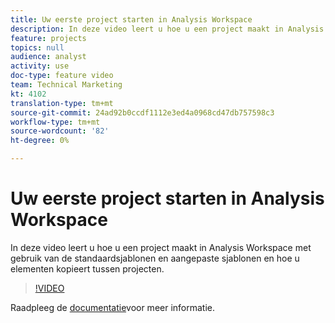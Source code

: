 ```yaml
---
title: Uw eerste project starten in Analysis Workspace
description: In deze video leert u hoe u een project maakt in Analysis Workspace met gebruik van de standaardsjablonen en aangepaste sjablonen en hoe u elementen kopieert tussen projecten.
feature: projects
topics: null
audience: analyst
activity: use
doc-type: feature video
team: Technical Marketing
kt: 4102
translation-type: tm+mt
source-git-commit: 24ad92b0ccdf1112e3ed4a0968cd47db757598c3
workflow-type: tm+mt
source-wordcount: '82'
ht-degree: 0%

---
```



# Uw eerste project starten in Analysis Workspace

In deze video leert u hoe u een project maakt in Analysis Workspace met gebruik van de standaardsjablonen en aangepaste sjablonen en hoe u elementen kopieert tussen projecten.

>[!VIDEO](https://video.tv.adobe.com/v/30368/?quality=12)

Raadpleeg de [documentatie](https://docs.adobe.com/content/help/en/analytics/analyze/analysis-workspace/build-workspace-project/freeform-overview.html)voor meer informatie.
